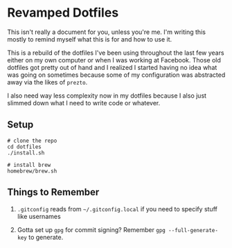 # Revamped Dotfiles

This isn't really a document for you, unless you're me. I'm writing this mostly to remind myself what this is for and how to use it.

This is a rebuild of the dotfiles I've been using throughout the last few years either on my own computer or when I was working at Facebook. Those old dotfiles got pretty out of hand and I realized I started having no idea what was going on sometimes because some of my configuration was abstracted away via the likes of `prezto`.

I also need way less complexity now in my dotfiles because I also just slimmed down what I need to write code or whatever.

## Setup

```
# clone the repo
cd dotfiles
./install.sh

# install brew
homebrew/brew.sh
```

## Things to Remember

1. `.gitconfig` reads from `~/.gitconfig.local` if you need to specify stuff like usernames

2.  Gotta set up `gpg` for commit signing? Remember `gpg --full-generate-key` to generate.
